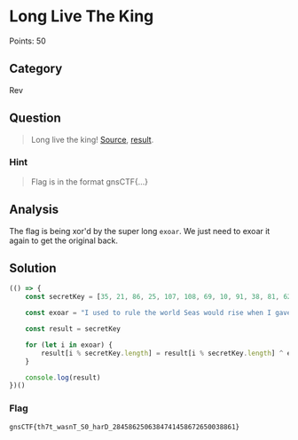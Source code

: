 # Long Live The King

Points: 50

## Category

Rev

## Question

>Long live the king! [Source](./files/source.js), [result](./files/result.txt).

### Hint

>Flag is in the format gnsCTF{...}

## Analysis

The flag is being xor'd by the super long `exoar`. We just need to exoar it again to get the original back.

## Solution

```javascript
(() => {
    const secretKey = [35, 21, 86, 25, 107, 108, 69, 10, 91, 38, 81, 62, 1, 65, 50, 95, 87, 65, 93, 28, 42, 27, 11, 78, 21, 109, 79, 97, 80, 42, 85, 127, 107, 52, 59, 122, 108, 32, 37, 121, 115, 68, 105, 8, 6, 4, 77, 69, 32, 103, 8, 117, 86, 76, 107, 38, 23, 112]

    const exoar = "I used to rule the world Seas would rise when I gave the word Now in the morning, I sleep alone Sweep the streets I used to own I used to roll the dice Feel the fear in my enemy's eyes Listen as the crowd would sing Now the old king is dead! Long live the king! One minute I held the key Next the walls were closed on me And I discovered that my castles stand Upon pillars of salt and pillars of sand I hear Jerusalem bells are ringing Roman Cavalry choirs are singing Be my mirror, my sword and shield My missionaries in a foreign field For some reason I can't explain Once you go there was never, never an honest word And that was when I ruled the world It was a wicked and wild wind Blew down the doors to let me in Shattered windows and the sound of drums People couldn't believe what I'd become Revolutionaries wait For my head on a silver plate Just a puppet on a lonely string Oh, who would ever want to be king? I hear Jerusalem bells are ringing Roman Calvary choirs are singing Be my mirror, my sword and shield My missionaries in a foreign field For some reason I can't explain I know Saint Peter won't call my name Never an honest word But that was when I ruled the world Oh, oh, oh, oh, oh Oh, oh, oh, oh, oh Oh, oh, oh, oh, oh Oh, oh, oh, oh, oh Oh, oh, oh, oh, oh I hear Jerusalem bells are ringing Roman Calvary choirs are singing Be my mirror, my sword and shield My missionaries in a foreign field For some reason I can't explain I know Saint Peter won't call my name Never an honest word But that was when I ruled the world".split("").map(v => v.charCodeAt(0))

    const result = secretKey

    for (let i in exoar) {
        result[i % secretKey.length] = result[i % secretKey.length] ^ exoar[i]
    }

    console.log(result)
})()
```

### Flag

`gnsCTF{th7t_wasnT_S0_harD_2845862506384741458672650038861}`
